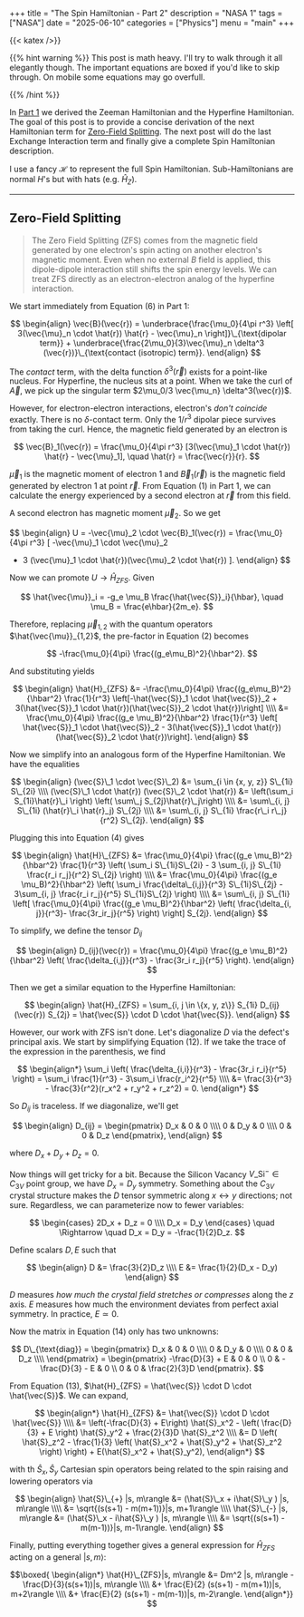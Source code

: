 +++ 
title = "The Spin Hamiltonian - Part 2" 
description = "NASA 1" 
tags = ["NASA"]
date = "2025-06-10" 
categories = ["Physics"] 
menu = "main"
+++

{{< katex />}}

{{% hint warning %}}
This post is math heavy. I'll try to walk through it all elegantly though. The
important equations are boxed if you'd like to skip through. On mobile some
equations may go overfull. 

{{% /hint %}}

In [Part 1](https://dev-undergrad.dev/posts/nasa_derive_1/) we derived the
Zeeman Hamiltonian and the Hyperfine Hamiltonian. The goal of this post is to provide
a concise derivation of the next Hamiltonian term for [Zero-Field
Splitting](https://en.wikipedia.org/wiki/Zero-field_splitting). The next post
will do the last Exchange Interaction term and 
finally give a complete Spin Hamiltonian description.

I use a fancy $\mathscr{H}$ to represent the full Spin Hamiltonian.
Sub-Hamiltonians are normal $H$'s but with hats (e.g. $\hat{H}_Z$). 

---

## Zero-Field Splitting

> The Zero Field Splitting (ZFS) comes from the magnetic field generated by one
> electron's spin acting on another electron's magnetic moment. Even when no
> external $B$ field is applied, this dipole-dipole interaction still shifts the
> spin energy levels. We can treat ZFS directly as an electron-electron analog of the
> hyperfine interaction. 

We start immediately from Equation (6) in Part 1:

$$
\begin{align}
\vec{B}(\vec{r}) = \underbrace{\frac{\mu_0}{4\pi r^3} \left[ 3(\vec{\mu}_n \cdot \hat{r})
\hat{r} - \vec{\mu}_n \right]}\_{\text{dipolar term}} + \underbrace{\frac{2\mu_0}{3}\vec{\mu}_n 
\delta^3 (\vec{r})}\_{\text{contact (isotropic) term}}.
\end{align} 
$$ 

The *contact* term, with the delta function $\delta^3(\vec{r})$ exists for a
point-like nucleus. For Hyperfine, the nucleus sits at a point. When we take the
curl of $\vec{A}$, we pick up the singular term $2\mu_0/3 \vec{\mu_n}
\delta^3(\vec{r})$. 

However, for electron-electron interactions, electron's *don't coincide*
exactly. There is no $\delta$-contact term. Only the $1/r^3$ dipolar piece
survives from taking the curl. Hence, the magnetic field generated by an 
electron is 

$$
\vec{B}_1(\vec{r}) = \frac{\mu_0}{4\pi r^3} [3(\vec{\mu}_1 \cdot \hat{r})
\hat{r} - \vec{\mu}_1], \quad \hat{r} = \frac{\vec{r}}{r}. 
$$

$\vec{\mu}_1$ is the magnetic moment of electron 1 and $\vec{B}_1(\vec{r})$ is
the magnetic field generated by electron 1 at point $\vec{r}$. From Equation (1)
in Part 1, we can calculate the energy experienced by a second electron at $\vec{r}$ from this field. 

A second electron has magnetic moment $\vec{\mu}_2$. So we get 

$$ 
\begin{align}
U = -\vec{\mu}_2 \cdot \vec{B}_1(\vec{r}) 
  = \frac{\mu_0}{4\pi r^3} [ -\vec{\mu}_1 \cdot \vec{\mu}_2 
  + 3 (\vec{\mu}_1 \cdot \hat{r})(\vec{\mu}_2 \cdot \hat{r}) ].
\end{align}
$$

Now we can promote $U \rightarrow \hat{H}_{ZFS}$. Given 

$$
\hat{\vec{\mu}}_i = -g_e \mu_B \frac{\hat{\vec{S}}_i}{\hbar}, 
\quad \mu_B = \frac{e\hbar}{2m_e}.
$$

Therefore, replacing $\vec{\mu}_{1,2}$ with the quantum operators 
$\hat{\vec{\mu}}_{1,2}$, the pre-factor in Equation (2) becomes

$$
-\frac{\mu_0}{4\pi} \frac{(g_e\mu_B)^2}{\hbar^2}. 
$$

And substituting yields 
 
$$
\begin{align} 
\hat{H}_{ZFS} &= -\frac{\mu_0}{4\pi} \frac{(g_e\mu_B)^2}{\hbar^2} \frac{1}{r^3}
\left[-\hat{\vec{S}}_1 \cdot \hat{\vec{S}}_2 + 3(\hat{\vec{S}}_1 \cdot
\hat{r})(\hat{\vec{S}}_2 \cdot \hat{r})\right] \\\\ 
&= \frac{\mu_0}{4\pi} \frac{(g_e \mu_B)^2}{\hbar^2} \frac{1}{r^3} \left[
\hat{\vec{S}}_1 \cdot \hat{\vec{S}}_2 - 3(\hat{\vec{S}}_1 \cdot
\hat{r})(\hat{\vec{S}}_2 \cdot \hat{r})\right].
\end{align}
$$

Now we simplify into an analogous form of the Hyperfine Hamiltonian. We have the
equalities 

$$
\begin{align} 
(\vec{S}\_1 \cdot \vec{S}\_2) &= \sum_{i \in {x, y, z}} S\_{1i} S\_{2i} \\\\ 
(\vec{S}\_1 \cdot \hat{r}) (\vec{S}\_2 \cdot \hat{r}) &= \left(\sum_i
S_{1i}\hat{r}\_i \right) \left( \sum\_j S_{2j}\hat{r}\_j\right) \\\\ 
&= \sum\_{i, j} S\_{1i} (\hat{r}\_i \hat{r}_j) S\_{2j} \\\\ 
&= \sum\_{i, j} S\_{1i} \frac{r\_i r\_j}{r^2} S\_{2j}. 
\end{align}
$$

Plugging this into Equation (4) gives 

$$
\begin{align}
\hat{H}\_{ZFS} &= \frac{\mu_0}{4\pi} \frac{(g_e \mu_B)^2}{\hbar^2} \frac{1}{r^3}
\left( \sum_i S\_{1i}S\_{2i} - 3 \sum_{i, j} S\_{1i} \frac{r_i r_j}{r^2} S\_{2j} \right) \\\\
&= \frac{\mu_0}{4\pi} \frac{(g_e \mu_B)^2}{\hbar^2} \left( \sum_i
\frac{\delta\_{i,j}}{r^3} S\_{1i}S\_{2j} - 3\sum_{i, j} \frac{r_i r_j}{r^5} S\_{1i}S\_{2j} \right) \\\\ 
&= \sum\_{i, j} S\_{1i} \left[ \frac{\mu_0}{4\pi} \frac{(g_e \mu_B)^2}{\hbar^2} 
\left( \frac{\delta_{i, j}}{r^3}- \frac{3r_ir_j}{r^5} \right) \right] S_{2j}. 
\end{align}
$$

To simplify, we define the tensor $D_{ij}$

$$
\begin{align}
D_{ij}(\vec{r}) = \frac{\mu_0}{4\pi} \frac{(g_e \mu_B)^2}{\hbar^2} \left(
\frac{\delta_{i,j}}{r^3}  - \frac{3r_i r_j}{r^5} 
\right). 
\end{align} 
$$

Then we get a similar equation to the Hyperfine Hamiltonian: 

$$
\begin{align}
\hat{H}_{ZFS} = \sum_{i, j \in \{x, y, z\}} S_{1i} D_{ij}(\vec{r}) S_{2j} =
\hat{\vec{S}} \cdot D \cdot \hat{\vec{S}}.
\end{align}
$$  


However, our work with ZFS isn't done. Let's diagonalize $D$ via the
defect's principal axis. We start by simplifying Equation (12). If we take the
trace of the expression in the parenthesis, we find 

$$
\begin{align*}
\sum_i \left( \frac{\delta_{i,i}}{r^3} - \frac{3r_i r_i}{r^5} \right)
= \sum_i \frac{1}{r^3} - 3\sum_i \frac{r_i^2}{r^5} \\\\ 
&= \frac{3}{r^3} - \frac{3}{r^2}(r_x^2 + r_y^2 + r_z^2) = 0. 
\end{align*}
$$

So $D_{ij}$ is traceless. If we diagonalize, we'll get 

$$
\begin{align}
D_{ij} = \begin{pmatrix}
D_x & 0 & 0 \\\\ 
0 & D_y & 0 \\\\ 
0 & 0 & D_z
\end{pmatrix}, 
\end{align}
$$

where $D_x + D_y + D_z = 0.$ 

Now things will get tricky for a bit. Because the Silicon Vacancy $V\_{\text{Si}}^- \in C_{3V}$ point group, 
we have $D_x = D_y$ symmetry. Something about the $C_{3V}$ crystal structure
makes the $D$ tensor symmetric along $x \leftrightarrow y$ directions; not sure. Regardless, we
can parameterize now to fewer variables: 

$$
\begin{cases} 
2D_x + D_z = 0 \\\\
D_x = D_y 
\end{cases} \quad \Rightarrow \quad D_x = D_y = -\frac{1}{2}D_z. 
$$

Define scalars $D, E$ such that 

$$
\begin{align} 
D &= \frac{3}{2}D_z \\\\ E &= \frac{1}{2}(D_x - D_y) 
\end{align}
$$

$D$ measures *how much the crystal field stretches or compresses* along the
$z$  axis. $E$ measures how much the environment deviates from perfect axial
symmetry. In practice, $E \simeq 0$. 

Now the matrix in Equation (14) only has two unknowns: 

$$
D\_{\text{diag}} = \begin{pmatrix} 
D_x & 0 & 0 \\\\ 
0 & D_y & 0 \\\\ 
0 & 0 & D_z \\\\ 
\end{pmatrix} = \begin{pmatrix} 
-\frac{D}{3} + E & 0 & 0 \\ 
0 & -\frac{D}{3} - E & 0 \\ 
0 & 0 & \frac{2}{3}D 
\end{pmatrix}. 
$$


From Equation (13), $\hat{H}_{ZFS} = \hat{\vec{S}} \cdot D \cdot \hat{\vec{S}}$.
We can expand, 

$$
\begin{align*}
\hat{H}_{ZFS} &= \hat{\vec{S}} \cdot D \cdot \hat{\vec{S}} \\\\ 
&= \left(-\frac{D}{3} + E\right) \hat{S}_x^2 - \left( \frac{D}{3} + E \right)
\hat{S}_y^2 + \frac{2}{3}D \hat{S}_z^2 \\\\ 
&= D \left( \hat{S}_z^2 - \frac{1}{3} \left( \hat{S}_x^2 + \hat{S}_y^2 +
\hat{S}_z^2 \right) \right) + E(\hat{S}_x^2 + \hat{S}_y^2), 
\end{align*}
$$

with th $\hat{S}_x, \hat{S}_y$ Cartesian spin operators being related to the
spin raising and lowering operators via 

$$
\begin{align} 
\hat{S}\_{+} |s, m\rangle &= (\hat{S}\_x + i\hat{S}\_y ) |s, m\rangle \\\\ 
&= \sqrt{(s(s+1) - m(m+1))}|s, m+1\rangle \\\\ 
\hat{S}\_{-} |s, m\rangle &= (\hat{S}\_x - i\hat{S}\_y ) |s, m\rangle \\\\ 
&= \sqrt{(s(s+1) - m(m-1))}|s, m-1\rangle. 
\end{align} 
$$

Finally, putting everything together gives a general expression for
$\hat{H}_{ZFS}$ acting on a general $|s, m\rangle$: 

$$\boxed{
\begin{align*} 
\hat{H}\_{ZFS}|s, m\rangle &= Dm^2 |s, m\rangle - \frac{D}{3}(s(s+1))|s, m\rangle \\\\ 
&+ \frac{E}{2} (s(s+1) - m(m+1))|s, m+2\rangle \\\\ 
&+ \frac{E}{2} (s(s+1) - m(m-1))|s, m-2\rangle.
\end{align*}}
$$
